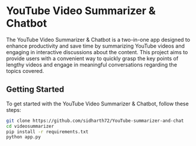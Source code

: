 # YouTube Video Summarizer & Chatbot

The YouTube Video Summarizer & Chatbot is a two-in-one app designed to enhance productivity and save time by summarizing YouTube videos and engaging in interactive discussions about the content. This project aims to provide users with a convenient way to quickly grasp the key points of lengthy videos and engage in meaningful conversations regarding the topics covered.

## Getting Started

To get started with the YouTube Video Summarizer & Chatbot, follow these steps:

```bash
git clone https://github.com/sidharth72/YouTube-summarizer-and-chat
cd videosummarizer
pip install -r requirements.txt
python app.py

